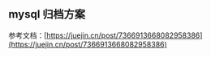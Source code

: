 ## mysql 归档方案

参考文档：[https://juejin.cn/post/7366913668082958386](https://juejin.cn/post/7366913668082958386)

